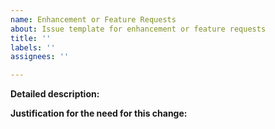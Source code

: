 ```yaml
---
name: Enhancement or Feature Requests
about: Issue template for enhancement or feature requests
title: ''
labels: ''
assignees: ''

---
```


**Detailed description:**


**Justification for the need for this change:**


